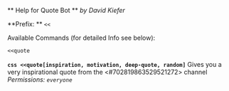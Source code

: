 ** Help for Quote Bot **
   *by David Kiefer*

**Prefix: ** `<<`

Available Commands (for detailed Info see below):
```css
<<quote
```

**```css
<<quote[inspiration, motivation, deep-quote, random]```**  Gives you a very inspirational quote from the <#702819863529521272> channel
*Permissions: `everyone`*